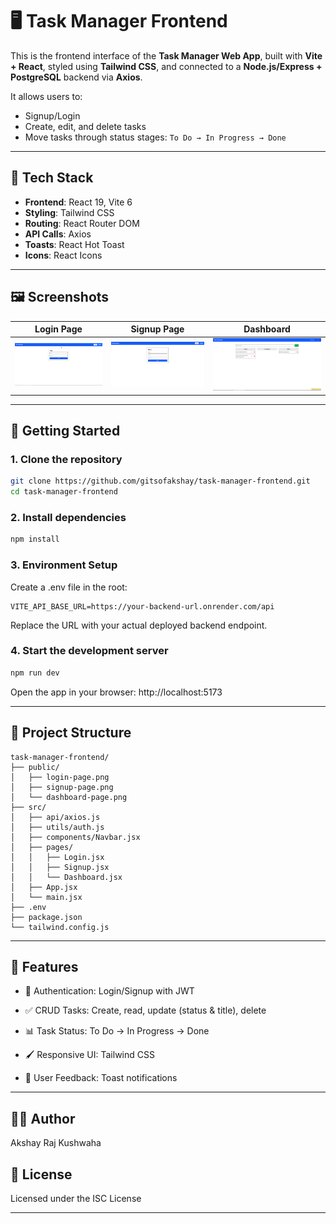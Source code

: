 # 🖥️ Task Manager Frontend

This is the frontend interface of the **Task Manager Web App**, built with **Vite + React**, styled using **Tailwind CSS**, and connected to a **Node.js/Express + PostgreSQL** backend via **Axios**.

It allows users to:
- Signup/Login
- Create, edit, and delete tasks
- Move tasks through status stages: `To Do → In Progress → Done`

---

## 🧱 Tech Stack

- **Frontend**: React 19, Vite 6
- **Styling**: Tailwind CSS
- **Routing**: React Router DOM
- **API Calls**: Axios
- **Toasts**: React Hot Toast
- **Icons**: React Icons

---

## 🖼️ Screenshots

| Login Page | Signup Page | Dashboard |
|------------|-------------|-----------|
| ![Login](./public/login-page.png) | ![Signup](./public/signup-page.png) | ![Dashboard](./public/dashboard-page.png) |

---

## 🔧 Getting Started

### 1. Clone the repository

```bash
git clone https://github.com/gitsofakshay/task-manager-frontend.git
cd task-manager-frontend
```
### 2. Install dependencies

```bash
npm install
```
### 3. Environment Setup
Create a .env file in the root:

```env
VITE_API_BASE_URL=https://your-backend-url.onrender.com/api
```
Replace the URL with your actual deployed backend endpoint.

### 4. Start the development server
```bash
npm run dev
```
Open the app in your browser: http://localhost:5173

---

## 📁 Project Structure

```pgsql
task-manager-frontend/
├── public/
│   ├── login-page.png
│   ├── signup-page.png
│   └── dashboard-page.png
├── src/
│   ├── api/axios.js
│   ├── utils/auth.js
│   ├── components/Navbar.jsx
│   ├── pages/
│   │   ├── Login.jsx
│   │   ├── Signup.jsx
│   │   └── Dashboard.jsx
│   ├── App.jsx
│   └── main.jsx
├── .env
├── package.json
└── tailwind.config.js
```
---

## 🚀 Features
- 🔐 Authentication: Login/Signup with JWT

- ✅ CRUD Tasks: Create, read, update (status & title), delete

- 📊 Task Status: To Do → In Progress → Done

- 🖌️ Responsive UI: Tailwind CSS

- 💬 User Feedback: Toast notifications

---


## 🧑‍💻 Author
Akshay Raj Kushwaha


## 🪪 License
Licensed under the ISC License

---
